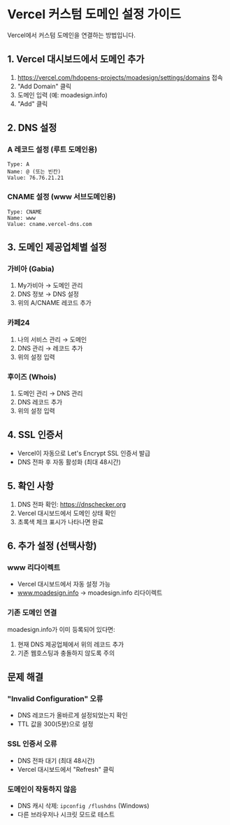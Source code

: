 # Vercel 커스텀 도메인 설정 가이드

Vercel에서 커스텀 도메인을 연결하는 방법입니다.

## 1. Vercel 대시보드에서 도메인 추가

1. https://vercel.com/hdopens-projects/moadesign/settings/domains 접속
2. "Add Domain" 클릭
3. 도메인 입력 (예: moadesign.info)
4. "Add" 클릭

## 2. DNS 설정

### A 레코드 설정 (루트 도메인용)
```
Type: A
Name: @ (또는 빈칸)
Value: 76.76.21.21
```

### CNAME 설정 (www 서브도메인용)
```
Type: CNAME
Name: www
Value: cname.vercel-dns.com
```

## 3. 도메인 제공업체별 설정

### 가비아 (Gabia)
1. My가비아 → 도메인 관리
2. DNS 정보 → DNS 설정
3. 위의 A/CNAME 레코드 추가

### 카페24
1. 나의 서비스 관리 → 도메인
2. DNS 관리 → 레코드 추가
3. 위의 설정 입력

### 후이즈 (Whois)
1. 도메인 관리 → DNS 관리
2. DNS 레코드 추가
3. 위의 설정 입력

## 4. SSL 인증서

- Vercel이 자동으로 Let's Encrypt SSL 인증서 발급
- DNS 전파 후 자동 활성화 (최대 48시간)

## 5. 확인 사항

1. DNS 전파 확인: https://dnschecker.org
2. Vercel 대시보드에서 도메인 상태 확인
3. 초록색 체크 표시가 나타나면 완료

## 6. 추가 설정 (선택사항)

### www 리다이렉트
- Vercel 대시보드에서 자동 설정 가능
- www.moadesign.info → moadesign.info 리다이렉트

### 기존 도메인 연결
moadesign.info가 이미 등록되어 있다면:
1. 현재 DNS 제공업체에서 위의 레코드 추가
2. 기존 웹호스팅과 충돌하지 않도록 주의

## 문제 해결

### "Invalid Configuration" 오류
- DNS 레코드가 올바르게 설정되었는지 확인
- TTL 값을 300(5분)으로 설정

### SSL 인증서 오류
- DNS 전파 대기 (최대 48시간)
- Vercel 대시보드에서 "Refresh" 클릭

### 도메인이 작동하지 않음
- DNS 캐시 삭제: `ipconfig /flushdns` (Windows)
- 다른 브라우저나 시크릿 모드로 테스트